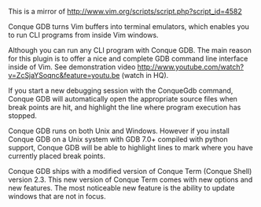 This is a mirror of http://www.vim.org/scripts/script.php?script_id=4582

Conque GDB turns Vim buffers into terminal emulators, which enables you to run CLI programs from inside Vim windows.

Although you can run any CLI program with Conque GDB. The main reason for this plugin is to offer a nice and complete GDB command line interface inside of Vim. See demonstration video http://www.youtube.com/watch?v=ZcSjaYSoqnc&feature=youtu.be (watch in HQ).

If you start a new debugging session with the ConqueGdb command, Conque GDB will automatically open the appropriate source files when break points are hit, and highlight the line where program execution has stopped.

Conque GDB runs on both Unix and Windows. However if you install Conque GDB on a Unix system with GDB 7.0+ compiled with python support, Conque GDB will be able to highlight lines to mark where you have currently placed break points.

Conque GDB ships with a modified version of Conque Term (Conque Shell) version 2.3. This new version of Conque Term comes with new options and new features. The most noticeable new feature is the ability to update windows that are not in focus.